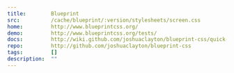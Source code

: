 ```yaml
---
title:        Blueprint
src:          /cache/blueprint/:version/stylesheets/screen.css
home:         http://www.blueprintcss.org/
demo:         http://www.blueprintcss.org/tests/
docs:         http://wiki.github.com/joshuaclayton/blueprint-css/quick-start-tutorial
repo:         http://github.com/joshuaclayton/blueprint-css
tags:         []
description:  ""
---
```



